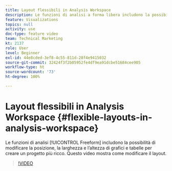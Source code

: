 ```yaml
---
title: Layout flessibili in Analysis Workspace
description: Le funzioni di analisi a forma libera includono la possibilità di modificare la posizione, la larghezza e l’altezza di grafici e tabelle per creare un progetto più ricco. Questo video mostra come modificare il layout.
feature: Visualizations
topics: null
activity: use
doc-type: feature video
team: Technical Marketing
kt: 2137
role: User
level: Beginner
exl-id: 44e8cded-3ef8-4c55-811d-28f4e9415032
source-git-commit: 32424f3f2b05952fe4df9ea91dcbe51684cee905
workflow-type: ht
source-wordcount: '73'
ht-degree: 100%

---
```


# Layout flessibili in Analysis Workspace {#flexible-layouts-in-analysis-workspace}

Le funzioni di analisi [!UICONTROL Freeform] includono la possibilità di modificare la posizione, la larghezza e l’altezza di grafici e tabelle per creare un progetto più ricco. Questo video mostra come modificare il layout.

>[!VIDEO](https://video.tv.adobe.com/v/24706/?quality=12)
